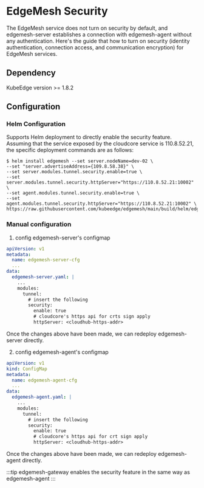 # EdgeMesh Security

The EdgeMesh service does not turn on security by default, and edgemesh-server establishes a connection with edgemesh-agent without any authentication. Here's the guide that how to turn on security (identity authentication, connection access, and communication encryption) for EdgeMesh services.

## Dependency

KubeEdge version >= 1.8.2

## Configuration

### Helm Configuration

Supports Helm deployment to directly enable the security feature. Assuming that the service exposed by the cloudcore service is 110.8.52.21, the specific deployment commands are as follows:

```shell
$ helm install edgemesh --set server.nodeName=dev-02 \
--set "server.advertiseAddress={109.8.58.38}" \
--set server.modules.tunnel.security.enable=true \
--set server.modules.tunnel.security.httpServer="https://110.8.52.21:10002" \
--set agent.modules.tunnel.security.enable=true \
--set agent.modules.tunnel.security.httpServer="https://110.8.52.21:10002" \
https://raw.githubusercontent.com/kubeedge/edgemesh/main/build/helm/edgemesh.tgz
```

### Manual configuration

1. config edgemesh-server's configmap

```yaml
apiVersion: v1
metadata:
  name: edgemesh-server-cfg
  ...
data:
  edgemesh-server.yaml: |
    ...
    modules:
      tunnel:
        # insert the following
        security:
          enable: true
          # cloudcore's https api for crts sign apply
          httpServer: <cloudhub-https-addr>
```

Once the changes above have been made, we can redeploy edgemesh-server directly.

2. config edgemesh-agent's configmap

```yaml
apiVersion: v1
kind: ConfigMap
metadata:
  name: edgemesh-agent-cfg
  ...
data:
  edgemesh-agent.yaml: |
    ...
    modules:
      tunnel:
        # insert the following
        security:
          enable: true
          # cloudcore's https api for crt sign apply
          httpServer: <cloudhub-https-addr>
```

Once the changes above have been made, we can redeploy edgemesh-agent directly.

:::tip
edgemesh-gateway enables the security feature in the same way as edgemesh-agent
:::
